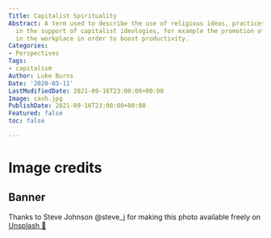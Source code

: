 ```yaml
---
Title: Capitalist Spirituality
Abstract: A term used to describe the use of religious ideas, practices, and materials
  in the support of capitalist ideologies, for example the promotion of meditation
  in the workplace in order to boost productivity.
Categories:
- Perspectives
Tags:
- capitalism
Author: Luke Burns
Date: '2020-03-11'
LastModifiedDate: 2021-09-16T23:00:00+00:00
Image: cash.jpg
PublishDate: 2021-09-16T23:00:00+00:00
Featured: false
toc: false

---
```

# Image credits
## Banner
Thanks to Steve Johnson @steve_j for making this photo available freely on [Unsplash 🎁](https://unsplash.com/photos/0sPFjdcRhko)